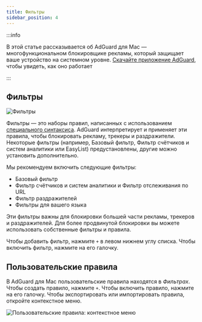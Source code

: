 ```yaml
---
title: Фильтры
sidebar_position: 4
---
```


:::info

В этой статье рассказывается об AdGuard для Mac — многофункциональном блокировщике рекламы, который защищает ваше устройство на системном уровне. [Скачайте приложение AdGuard](https://agrd.io/download-kb-adblock), чтобы увидеть, как оно работает

:::

## Фильтры

![Фильтры](https://cdn.adtidy.org/content/kb/ad_blocker/mac/filters.png)

Фильтры — это наборы правил, написанных с использованием [специального синтаксиса](/general/ad-filtering/create-own-filters). AdGuard интерпретирует и применяет эти правила, чтобы блокировать рекламу, трекеры и раздражители. Некоторые фильтры (например, Базовый фильтр, Фильтр счётчиков и систем аналитики или EasyList) предустановлены, другие можно установить дополнительно.

Мы рекомендуем включить следующие фильтры:

- Базовый фильтр
- Фильтр счётчиков и систем аналитики и Фильтр отслеживания по URL
- Фильтр раздражителей
- Фильтры для вашего языка

Эти фильтры важны для блокировки большей части рекламы, трекеров и раздражителей. Для более продвинутой блокировки вы можете использовать собственные фильтры и правила.

Чтобы добавить фильтр, нажмите `+` в левом нижнем углу списка. Чтобы включить фильтр, нажмите на его галочку.

## Пользовательские правила

В AdGuard для Mac пользовательские правила находятся в _Фильтрах_. Чтобы создать правило, нажмите `+`. Чтобы включить правило, нажмите на его галочку. Чтобы экспортировать или импортировать правила, откройте контекстное меню.

![Пользовательские правила: контекстное меню](https://cdn.adtidy.org/content/kb/ad_blocker/mac/rules.png)

